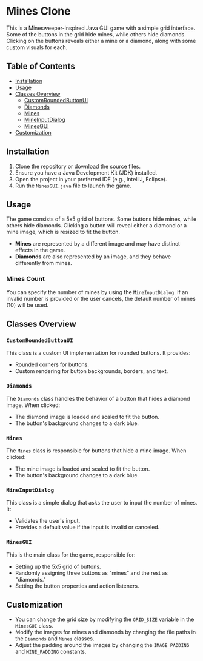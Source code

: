 # Mines Clone

This is a Minesweeper-inspired Java GUI game with a simple grid interface. Some of the buttons in the grid hide mines, while others hide diamonds. Clicking on the buttons reveals either a mine or a diamond, along with some custom visuals for each.

## Table of Contents

- [Installation](#installation)
- [Usage](#usage)
- [Classes Overview](#classes-overview)
  - [CustomRoundedButtonUI](#customroundedbuttonui)
  - [Diamonds](#diamonds)
  - [Mines](#mines)
  - [MineInputDialog](#mineinputdialog)
  - [MinesGUI](#minesgui)
- [Customization](#customization)

## Installation

1. Clone the repository or download the source files.
2. Ensure you have a Java Development Kit (JDK) installed.
3. Open the project in your preferred IDE (e.g., IntelliJ, Eclipse).
4. Run the `MinesGUI.java` file to launch the game.

## Usage

The game consists of a 5x5 grid of buttons. Some buttons hide mines, while others hide diamonds. Clicking a button will reveal either a diamond or a mine image, which is resized to fit the button.

- **Mines** are represented by a different image and may have distinct effects in the game.
- **Diamonds** are also represented by an image, and they behave differently from mines.

### Mines Count

You can specify the number of mines by using the `MineInputDialog`. If an invalid number is provided or the user cancels, the default number of mines (10) will be used.

## Classes Overview

### `CustomRoundedButtonUI`
This class is a custom UI implementation for rounded buttons. It provides:
- Rounded corners for buttons.
- Custom rendering for button backgrounds, borders, and text.

### `Diamonds`
The `Diamonds` class handles the behavior of a button that hides a diamond image. When clicked:
- The diamond image is loaded and scaled to fit the button.
- The button's background changes to a dark blue.

### `Mines`
The `Mines` class is responsible for buttons that hide a mine image. When clicked:
- The mine image is loaded and scaled to fit the button.
- The button's background changes to a dark blue.

### `MineInputDialog`
This class is a simple dialog that asks the user to input the number of mines. It:
- Validates the user's input.
- Provides a default value if the input is invalid or canceled.

### `MinesGUI`
This is the main class for the game, responsible for:
- Setting up the 5x5 grid of buttons.
- Randomly assigning three buttons as "mines" and the rest as "diamonds."
- Setting the button properties and action listeners.

## Customization

- You can change the grid size by modifying the `GRID_SIZE` variable in the `MinesGUI` class.
- Modify the images for mines and diamonds by changing the file paths in the `Diamonds` and `Mines` classes.
- Adjust the padding around the images by changing the `IMAGE_PADDING` and `MINE_PADDING` constants.
